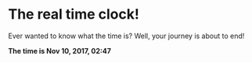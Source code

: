 # The real time clock!

Ever wanted to know what the time is? Well, your journey is about to end!

**The time is Nov 10, 2017, 02:47**